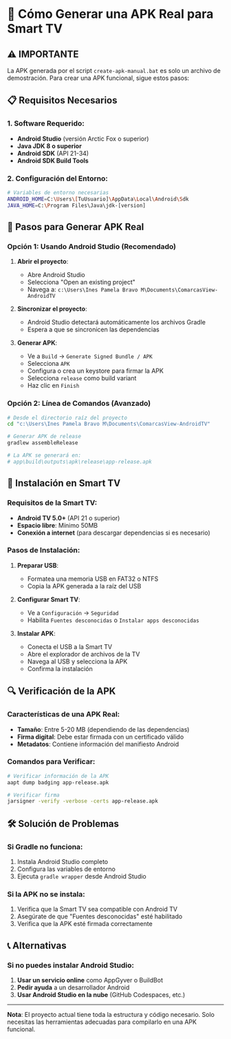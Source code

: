 # 🔧 Cómo Generar una APK Real para Smart TV

## ⚠️ IMPORTANTE
La APK generada por el script `create-apk-manual.bat` es solo un archivo de demostración. Para crear una APK funcional, sigue estos pasos:

## 📋 Requisitos Necesarios

### 1. Software Requerido:
- **Android Studio** (versión Arctic Fox o superior)
- **Java JDK 8 o superior**
- **Android SDK** (API 21-34)
- **Android SDK Build Tools**

### 2. Configuración del Entorno:
```bash
# Variables de entorno necesarias
ANDROID_HOME=C:\Users\[TuUsuario]\AppData\Local\Android\Sdk
JAVA_HOME=C:\Program Files\Java\jdk-[version]
```

## 🚀 Pasos para Generar APK Real

### Opción 1: Usando Android Studio (Recomendado)
1. **Abrir el proyecto**:
   - Abre Android Studio
   - Selecciona "Open an existing project"
   - Navega a: `c:\Users\Ines Pamela Bravo M\Documents\ComarcasView-AndroidTV`

2. **Sincronizar el proyecto**:
   - Android Studio detectará automáticamente los archivos Gradle
   - Espera a que se sincronicen las dependencias

3. **Generar APK**:
   - Ve a `Build` → `Generate Signed Bundle / APK`
   - Selecciona `APK`
   - Configura o crea un keystore para firmar la APK
   - Selecciona `release` como build variant
   - Haz clic en `Finish`

### Opción 2: Línea de Comandos (Avanzado)
```bash
# Desde el directorio raíz del proyecto
cd "c:\Users\Ines Pamela Bravo M\Documents\ComarcasView-AndroidTV"

# Generar APK de release
gradlew assembleRelease

# La APK se generará en:
# app\build\outputs\apk\release\app-release.apk
```

## 📱 Instalación en Smart TV

### Requisitos de la Smart TV:
- **Android TV 5.0+** (API 21 o superior)
- **Espacio libre**: Mínimo 50MB
- **Conexión a internet** (para descargar dependencias si es necesario)

### Pasos de Instalación:
1. **Preparar USB**:
   - Formatea una memoria USB en FAT32 o NTFS
   - Copia la APK generada a la raíz del USB

2. **Configurar Smart TV**:
   - Ve a `Configuración` → `Seguridad`
   - Habilita `Fuentes desconocidas` o `Instalar apps desconocidas`

3. **Instalar APK**:
   - Conecta el USB a la Smart TV
   - Abre el explorador de archivos de la TV
   - Navega al USB y selecciona la APK
   - Confirma la instalación

## 🔍 Verificación de la APK

### Características de una APK Real:
- **Tamaño**: Entre 5-20 MB (dependiendo de las dependencias)
- **Firma digital**: Debe estar firmada con un certificado válido
- **Metadatos**: Contiene información del manifiesto Android

### Comandos para Verificar:
```bash
# Verificar información de la APK
aapt dump badging app-release.apk

# Verificar firma
jarsigner -verify -verbose -certs app-release.apk
```

## 🛠️ Solución de Problemas

### Si Gradle no funciona:
1. Instala Android Studio completo
2. Configura las variables de entorno
3. Ejecuta `gradle wrapper` desde Android Studio

### Si la APK no se instala:
1. Verifica que la Smart TV sea compatible con Android TV
2. Asegúrate de que "Fuentes desconocidas" esté habilitado
3. Verifica que la APK esté firmada correctamente

## 📞 Alternativas

### Si no puedes instalar Android Studio:
1. **Usar un servicio online** como AppGyver o BuildBot
2. **Pedir ayuda** a un desarrollador Android
3. **Usar Android Studio en la nube** (GitHub Codespaces, etc.)

---

**Nota**: El proyecto actual tiene toda la estructura y código necesario. Solo necesitas las herramientas adecuadas para compilarlo en una APK funcional.